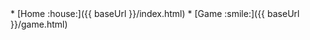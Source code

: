 <navigation>
* [Home :house:]({{ baseUrl }}/index.html)
* [Game :smile:]({{ baseUrl }}/game.html)
</navigation>
